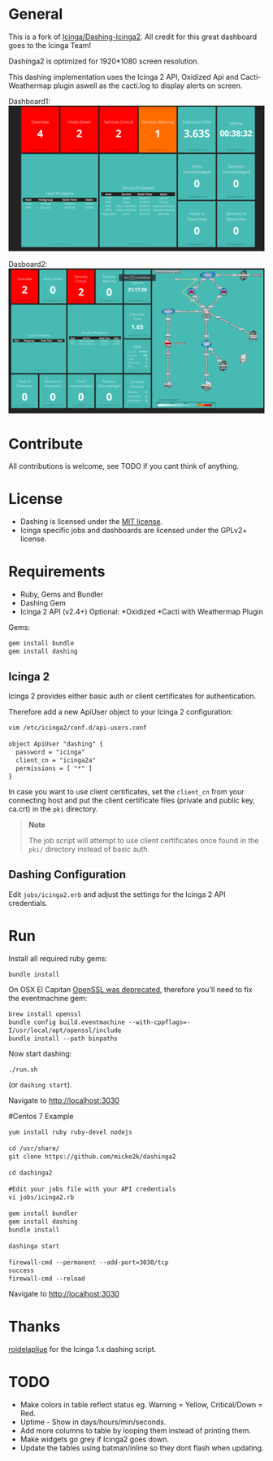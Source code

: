 # General
This is a fork of [Icinga/Dashing-Icinga2](https://github.com/Icinga/dashing-icinga2). 
All credit for this great dashboard goes to the Icinga Team!

Dashinga2 is optimized for 1920*1080 screen resolution.

This dashing implementation uses the Icinga 2 API, Oxidized Api and Cacti-Weathermap plugin aswell as the cacti.log to display alerts on screen.

Dashboard1:
![Dashing Icinga 2](public/dashinga2.png "Dashing Icinga 2")

Dasboard2:
![Dashing Icinga 2](public/dashinga2-weathermap.png "Dashing Icinga 2")

# Contribute

All contributions is welcome, see TODO if you cant think of anything.

# License

* Dashing is licensed under the [MIT license](https://github.com/Shopify/dashing/blob/master/MIT-LICENSE).
* Icinga specific jobs and dashboards are licensed under the GPLv2+ license.

# Requirements

* Ruby, Gems and Bundler
* Dashing Gem
* Icinga 2 API (v2.4+)
 Optional:
*Oxidized
*Cacti with Weathermap Plugin

Gems:

    gem install bundle
    gem install dashing

## Icinga 2

Icinga 2 provides either basic auth or client certificates for authentication.

Therefore add a new ApiUser object to your Icinga 2 configuration:

    vim /etc/icinga2/conf.d/api-users.conf

    object ApiUser "dashing" {
      password = "icinga"
      client_cn = "icinga2a"
      permissions = [ "*" ]
    }

In case you want to use client certificates, set the `client_cn` from your connecting
host and put the client certificate files (private and public key, ca.crt) in the `pki`
directory.

> **Note**
>
> The job script will attempt to use client certificates once found in the `pki/` directory
> instead of basic auth.

## Dashing Configuration

Edit `jobs/icinga2.erb` and adjust the settings for the Icinga 2 API credentials.

# Run

Install all required ruby gems:

    bundle install

On OSX El Capitan [OpenSSL was deprecated](https://github.com/eventmachine/eventmachine/issues/602),
therefore you'll need to fix the eventmachine gem:

    brew install openssl
    bundle config build.eventmachine --with-cppflags=-I/usr/local/opt/openssl/include
    bundle install --path binpaths

Now start dashing:

    ./run.sh

(or `dashing start`).

Navigate to [http://localhost:3030](http://localhost:3030)

#Centos 7 Example
```
yum install ruby ruby-devel nodejs

cd /usr/share/
git clone https://github.com/micke2k/dashinga2

cd dashinga2

#Edit your jobs file with your API credentials
vi jobs/icinga2.rb

gem install bundler
gem install dashing
bundle install

dashinga start

firewall-cmd --permanent --add-port=3030/tcp
success
firewall-cmd --reload
```
Navigate to [http://localhost:3030](http://localhost:3030)

# Thanks

[roidelapliue](https://github.com/roidelapluie/dashing-scripts) for the Icinga 1.x dashing script.

# TODO

* Make colors in table reflect status eg. Warning = Yellow, Critical/Down = Red.
* Uptime - Show in days/hours/min/seconds.
* Add more columns to table by looping them instead of printing them.
* Make widgets go grey if Icinga2 goes down.
* Update the tables using batman/inline so they dont flash when updating.



